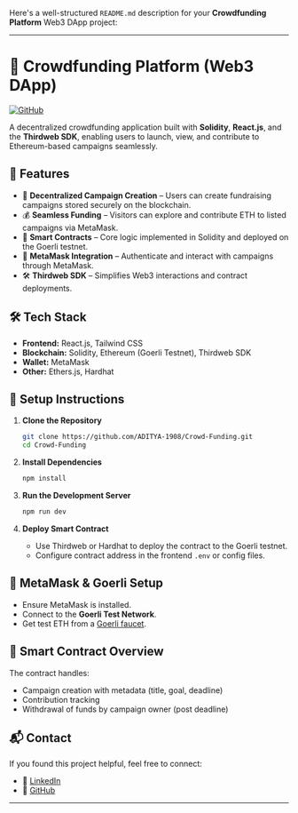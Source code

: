 Here's a well-structured `README.md` description for your **Crowdfunding Platform** Web3 DApp project:

---

# 💸 Crowdfunding Platform (Web3 DApp)

[![GitHub](https://img.shields.io/badge/GitHub-View_Project-blue?logo=github)](https://github.com/ADITYA-1908/Crowd-Funding)

A decentralized crowdfunding application built with **Solidity**, **React.js**, and the **Thirdweb SDK**, enabling users to launch, view, and contribute to Ethereum-based campaigns seamlessly.

## 🚀 Features

* 🔐 **Decentralized Campaign Creation** – Users can create fundraising campaigns stored securely on the blockchain.
* 💰 **Seamless Funding** – Visitors can explore and contribute ETH to listed campaigns via MetaMask.
* 🧠 **Smart Contracts** – Core logic implemented in Solidity and deployed on the Goerli testnet.
* 🦊 **MetaMask Integration** – Authenticate and interact with campaigns through MetaMask.
* 🛠️ **Thirdweb SDK** – Simplifies Web3 interactions and contract deployments.

## 🛠️ Tech Stack

* **Frontend:** React.js, Tailwind CSS
* **Blockchain:** Solidity, Ethereum (Goerli Testnet), Thirdweb SDK
* **Wallet:** MetaMask
* **Other:** Ethers.js, Hardhat

## 🔧 Setup Instructions

1. **Clone the Repository**

   ```bash
   git clone https://github.com/ADITYA-1908/Crowd-Funding.git
   cd Crowd-Funding
   ```

2. **Install Dependencies**

   ```bash
   npm install
   ```

3. **Run the Development Server**

   ```bash
   npm run dev
   ```

4. **Deploy Smart Contract**

   * Use Thirdweb or Hardhat to deploy the contract to the Goerli testnet.
   * Configure contract address in the frontend `.env` or config files.

## 🔐 MetaMask & Goerli Setup

* Ensure MetaMask is installed.
* Connect to the **Goerli Test Network**.
* Get test ETH from a [Goerli faucet](https://goerlifaucet.com/).

## 📄 Smart Contract Overview

The contract handles:

* Campaign creation with metadata (title, goal, deadline)
* Contribution tracking
* Withdrawal of funds by campaign owner (post deadline)

## 📬 Contact

If you found this project helpful, feel free to connect:

* 🔗 [LinkedIn](https://www.linkedin.com/in/aditya-basantia)
* 🐙 [GitHub](https://github.com/ADITYA-1908)

---
